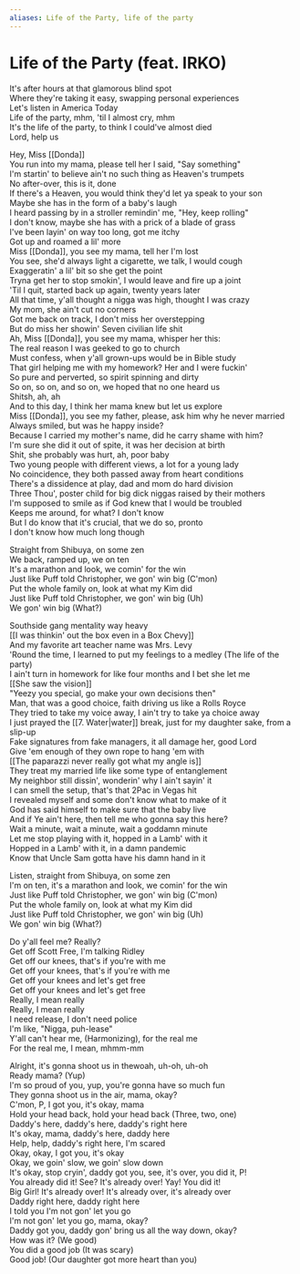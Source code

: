 ```yaml
---
aliases: Life of the Party, life of the party
---
```


# Life of the Party (feat. IRKO)

It's after hours at that glamorous blind spot  
Where they're taking it easy, swapping personal experiences  
Let's listen in America Today  
Life of the party, mhm, 'til I almost cry, mhm  
It's the life of the party, to think I could've almost died  
Lord, help us  

Hey, Miss [[Donda]]  
You run into my mama, please tell her I said, "Say something"  
I'm startin' to believe ain't no such thing as Heaven's trumpets  
No after-over, this is it, done  
If there's a Heaven, you would think they'd let ya speak to your son  
Maybe she has in the form of a baby's laugh  
I heard passing by in a stroller remindin' me, "Hey, keep rolling"  
I don't know, maybe she has with a prick of a blade of grass  
I've been layin' on way too long, got me itchy  
Got up and roamed a lil' more  
Miss [[Donda]], you see my mama, tell her I'm lost  
You see, she'd always light a cigarette, we talk, I would cough  
Exaggeratin' a lil' bit so she get the point  
Tryna get her to stop smokin', I would leave and fire up a joint  
'Til I quit, started back up again, twenty years later  
All that time, y'all thought a nigga was high, thought I was crazy  
My mom, she ain't cut no corners  
Got me back on track, I don't miss her overstepping  
But do miss her showin' Seven civilian life shit  
Ah, Miss [[Donda]], you see my mama, whisper her this:  
The real reason I was geeked to go to church  
Must confess, when y'all grown-ups would be in Bible study  
That girl helping me with my homework? Her and I were fuckin'  
So pure and perverted, so spirit spinning and dirty  
So on, so on, and so on, we hoped that no one heard us  
Shitsh, ah, ah  
And to this day, I think her mama knew but let us explore  
Miss [[Donda]], you see my father, please, ask him why he never married  
Always smiled, but was he happy inside?  
Because I carried my mother's name, did he carry shame with him?  
I'm sure she did it out of spite, it was her decision at birth  
Shit, she probably was hurt, ah, poor baby  
Two young people with different views, a lot for a young lady  
No coincidence, they both passed away from heart conditions  
There's a dissidence at play, dad and mom do hard division  
Three Thou', poster child for big dick niggas raised by their mothers  
I'm supposed to smile as if God knew that I would be troubled  
Keeps me around, for what? I don't know  
But I do know that it's crucial, that we do so, pronto  
I don't know how much long though  

Straight from Shibuya, on some zen  
We back, ramped up, we on ten  
It's a marathon and look, we comin' for the win  
Just like Puff told Christopher, we gon' win big (C'mon)  
Put the whole family on, look at what my Kim did  
Just like Puff told Christopher, we gon' win big (Uh)  
We gon' win big (What?)  

Southside gang mentality way heavy  
[[I was thinkin' out the box even in a Box Chevy]]  
And my favorite art teacher name was Mrs. Levy  
'Round the time, I learned to put my feelings to a medley (The life of the party)  
I ain't turn in homework for like four months and I bet she let me  
[[She saw the vision]]  
"Yeezy you special, go make your own decisions then"  
Man, that was a good choice, faith driving us like a Rolls Royce  
They tried to take my voice away, I ain't try to take ya choice away  
I just prayed the [[7. Water|water]] break, just for my daughter sake, from a slip-up  
Fake signatures from fake managers, it all damage her, good Lord  
Give 'em enough of they own rope to hang 'em with  
[[The paparazzi never really got what my angle is]]  
They treat my married life like some type of entanglement  
My neighbor still dissin', wonderin' why I ain't sayin' it  
I can smell the setup, that's that 2Pac in Vegas hit  
I revealed myself and some don't know what to make of it  
God has said himself to make sure that the baby live  
And if Ye ain't here, then tell me who gonna say this here?  
Wait a minute, wait a minute, wait a goddamn minute  
Let me stop playing with it, hopped in a Lamb' with it  
Hopped in a Lamb' with it, in a damn pandemic  
Know that Uncle Sam gotta have his damn hand in it  

Listen, straight from Shibuya, on some zen  
I'm on ten, it's a marathon and look, we comin' for the win  
Just like Puff told Christopher, we gon' win big (C'mon)  
Put the whole family on, look at what my Kim did  
Just like Puff told Christopher, we gon' win big (Uh)  
We gon' win big (What?)  

Do y'all feel me? Really?  
Get off Scott Free, I'm talking Ridley  
Get off our knees, that's if you're with me  
Get off your knees, that's if you're with me  
Get off your knees and let's get free  
Get off your knees and let's get free  
Really, I mean really  
Really, I mean really  
I need release, I don't need police  
I'm like, "Nigga, puh-lease"  
Y'all can't hear me, (Harmonizing), for the real me  
For the real me, I mean, mhmm-mm  

Alright, it's gonna shoot us in thewoah, uh-oh, uh-oh  
Ready mama? (Yup)  
I'm so proud of you, yup, you're gonna have so much fun  
They gonna shoot us in the air, mama, okay?  
C'mon, P, I got you, it's okay, mama  
Hold your head back, hold your head back (Three, two, one)  
Daddy's here, daddy's here, daddy's right here  
It's okay, mama, daddy's here, daddy here  
Help, help, daddy's right here, I'm scared  
Okay, okay, I got you, it's okay  
Okay, we goin' slow, we goin' slow down  
It's okay, stop cryin', daddy got you, see, it's over, you did it, P!  
You already did it! See? It's already over! Yay! You did it!  
Big Girl! It's already over! It's already over, it's already over  
Daddy right here, daddy right here  
I told you I'm not gon' let you go  
I'm not gon' let you go, mama, okay?  
Daddy got you, daddy gon' bring us all the way down, okay?  
How was it? (We good)  
You did a good job (It was scary)  
Good job! (Our daughter got more heart than you)
